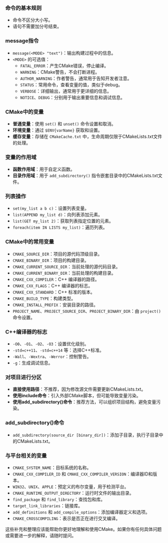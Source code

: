 ﻿### 命令的基本规则
- 命令不区分大小写。
- 语句不需要加分号结束。

### message指令
- `message(<MODE> "text")`：输出构建过程中的信息。
- `<MODE>` 的可选值：
  - `FATAL_ERROR`：产生CMake错误，停止编译。
  - `WARNING`：CMake警告，不会打断进程。
  - `AUTHOR_WARNING`：作者警告，通常用于告知开发者注意。
  - `STATUS`：常用命令，查看变量的值，类似于debug。
  - `VERBOSE`：详细输出，通常用于更详细的信息。
  - `NOTICE`、`DEBUG`：分别用于输出重要信息和调试信息。

### CMake中的变量
- **普通变量**：使用 `set()` 和 `unset()` 命令设置和取消。
- **环境变量**：通过 `$ENV{varName}` 获取和设置。
- **缓存变量**：存储在 `CMakeCache.txt` 中，生命周期仅限于CMakeLists.txt文件的处理。

### 变量的作用域
- **函数作用域**：用于自定义函数。
- **目录作用域**：用于 `add_subdirectory()` 指令嵌套目录中的CMakeLists.txt文件。

### 列表操作
- `set(my_list a b c)`：设置列表变量。
- `list(APPEND my_list d)`：向列表添加元素。
- `list(GET my_list 2)`：获取列表指定位置的元素。
- `foreach(item IN LISTS my_list)`：遍历列表。

### CMake中的常用变量
- `CMAKE_SOURCE_DIR`：项目的源代码顶级目录。
- `CMAKE_BINARY_DIR`：项目的构建目录。
- `CMAKE_CURRENT_SOURCE_DIR`：当前处理的源代码目录。
- `CMAKE_CURRENT_BINARY_DIR`：当前处理的构建目录。
- `CMAKE_CXX_COMPILER`：C++ 编译器的路径。
- `CMAKE_CXX_FLAGS`：C++ 编译器的标志。
- `CMAKE_CXX_STANDARD`：C++ 标准的版本。
- `CMAKE_BUILD_TYPE`：构建类型。
- `CMAKE_INSTALL_PREFIX`：安装目录的路径。
- `PROJECT_NAME`、`PROJECT_SOURCE_DIR`、`PROJECT_BINARY_DIR`：由 `project()` 命令设置。

### C++编译器的标志
- `-O0`、`-O1`、`-O2`、`-O3`：设置优化级别。
- `-std=c++11`、`-std=c++14` 等：选择C++标准。
- `-Wall`、`-Wextra`、`-Werror`：控制警告。
- `-g`：生成调试信息。

### 对项目进行分区
- **直接使用路径**：不推荐，因为修改源文件需要更新CMakeLists.txt。
- **使用include命令**：引入外部CMake脚本，但可能导致变量污染。
- **使用add_subdirectory()命令**：推荐方法，可以组织项目结构，避免变量污染。

### add_subdirectory()命令
- `add_subdirectory(source_dir [binary_dir])`：添加子目录，执行子目录中的CMakeLists.txt。

### 与平台相关的变量
- `CMAKE_SYSTEM_NAME`：目标系统的名称。
- `CMAKE_CXX_COMPILER_ID` 和 `CMAKE_CXX_COMPILER_VERSION`：编译器ID和版本。
- `WIN32`、`UNIX`、`APPLE`：预定义的布尔变量，用于检测平台。
- `CMAKE_RUNTIME_OUTPUT_DIRECTORY`：运行时文件的输出目录。
- `find_package` 和 `find_library`：查找包和库。
- `target_link_libraries`：链接库。
- `add_definitions` 和 `add_compile_options`：添加编译器定义和选项。
- `CMAKE_CROSSCOMPILING`：表示是否正在进行交叉编译。

这些补充和整理应该能帮助你更好地理解和使用CMake。如果你有任何具体问题或需要进一步的解释，请随时提问。
